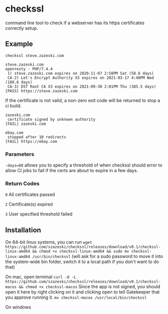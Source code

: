 # checkssl

command line tool to check if a webserver has its https certificates correctly setup.

## Example

`checkssl steve.zazeski.com`
```
steve.zazeski.com
openresty - PHP/7.4.4
 1) steve.zazeski.com expires on 2020-11-07 2:58PM Sat (58.6 days)
 CA-2) Let's Encrypt Authority X3 expires on 2021-03-17 4:40PM Wed (188.6 days)
 CA-3) DST Root CA X3 expires on 2021-09-30 2:01PM Thu (385.5 days)
[PASS] https://steve.zazeski.com
```

If the certificate is not valid, a non-zero exit code will be returned to stop a ci build. 
```
zazeski.com
 certificate signed by unknown authority
[FAIL] zazeski.com
```

```
ebay.com
 stopped after 10 redirects
[FAIL] https://ebay.com
```

### Parameters
`-days=60` allows you to specify a threshold of when checkssl should error to allow CI jobs to fail if the certs are about to expire in a few days.

### Return Codes
`0` All certificates passed

`2` Certificate(s) expired

`3` User specified threshold failed 

## Installation

On 64-bit linux systems, you can run
`wget https://github.com/szazeski/checkssl/releases/download/v0.1/checkssl-linux-amd64 && chmod +x checkssl-linux-amd64 && sudo mv checkssl-linux-amd64 /usr/bin/checkssl`
(will ask for a sudo password to move it into the system-wide bin folder, switch it to a local path if you don't want to do that)

On mac, open terminal
`curl -O -L https://github.com/szazeski/checkssl/releases/download/v0.1/checkssl-macos && chmod +x checkssl-macos`
Since the app is not signed, you should open it here by right clicking on it and clicking open to tell Gatekeeper that you approve running it.
`mv checkssl-macos /usr/local/bin/checkssl`

On windows
